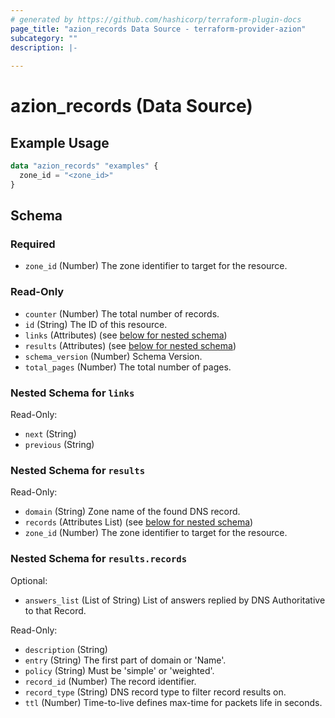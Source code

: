 ```yaml
---
# generated by https://github.com/hashicorp/terraform-plugin-docs
page_title: "azion_records Data Source - terraform-provider-azion"
subcategory: ""
description: |-
  
---
```


# azion_records (Data Source)



## Example Usage

```terraform
data "azion_records" "examples" {
  zone_id = "<zone_id>"
}
```

<!-- schema generated by tfplugindocs -->
## Schema

### Required

- `zone_id` (Number) The zone identifier to target for the resource.

### Read-Only

- `counter` (Number) The total number of records.
- `id` (String) The ID of this resource.
- `links` (Attributes) (see [below for nested schema](#nestedatt--links))
- `results` (Attributes) (see [below for nested schema](#nestedatt--results))
- `schema_version` (Number) Schema Version.
- `total_pages` (Number) The total number of pages.

<a id="nestedatt--links"></a>
### Nested Schema for `links`

Read-Only:

- `next` (String)
- `previous` (String)


<a id="nestedatt--results"></a>
### Nested Schema for `results`

Read-Only:

- `domain` (String) Zone name of the found DNS record.
- `records` (Attributes List) (see [below for nested schema](#nestedatt--results--records))
- `zone_id` (Number) The zone identifier to target for the resource.

<a id="nestedatt--results--records"></a>
### Nested Schema for `results.records`

Optional:

- `answers_list` (List of String) List of answers replied by DNS Authoritative to that Record.

Read-Only:

- `description` (String)
- `entry` (String) The first part of domain or 'Name'.
- `policy` (String) Must be 'simple' or 'weighted'.
- `record_id` (Number) The record identifier.
- `record_type` (String) DNS record type to filter record results on.
- `ttl` (Number) Time-to-live defines max-time for packets life in seconds.



